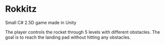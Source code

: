 # Rokkitz
Small C# 2.5D game made in Unity

The player controls the rocket through 5 levels with different obstacles. The goal is to reach the landing pad without hitting any obstacles.
